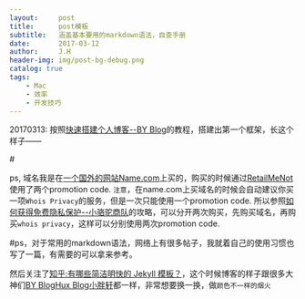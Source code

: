 ```yaml
---
layout:     post
title:      post模板
subtitle:   涵盖基本要用的markdown语法，自查手册
date:       2017-03-12
author:     J.H
header-img: img/post-bg-debug.png
catalog: true
tags:
    - Mac
    - 效率
    - 开发技巧
---
```


20170313:
按照[快速搭建个人博客--BY Blog](http://qiubaiying.top/2017/02/06/%E5%BF%AB%E9%80%9F%E6%90%AD%E5%BB%BA%E4%B8%AA%E4%BA%BA%E5%8D%9A%E5%AE%A2/)的教程，搭建出第一个框架，长这个样子——

#![]()

ps, 域名我是在[一个国外的网站Name.com](https://www.name.com/)上买的，购买的时候通过[RetailMeNot](https://www.retailmenot.com/view/name.com)使用了两个promotion code. `注意`，在name.com上买域名的时候会自动建议你买一项`Whois Privacy`的服务，但是一次只能使用一个promotion code. 所以参照[如何获得免费隐私保护--小骆驼商队](http://myfairland.net/name-dot-com-whois-privacy/)的攻略，可以分开两次购买，先购买域名，再购买`whois privacy`，这样可以分别使用两次promotion code.

#ps，对于常用的markdown语法，网络上有很多帖子，我就着自己的使用习惯也写了一篇[]()，有需要的可以拿来参考。

然后关注了[知乎:有哪些简洁明快的 Jekyll 模板？](https://www.zhihu.com/question/20223939)，这个时候博客的样子跟很多大神们[BY Blog](http://qiubaiying.top/)[Hux Blog](http://huangxuan.me/)[小胖轩](http://www.codeboy.me/)都一样，非常想要换一换，做`颜色不一样的烟火`






